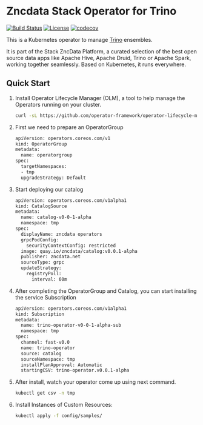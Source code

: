 # Zncdata Stack Operator for Trino

[![Build Status](https://travis-ci.org/zncdata/trino-operator.svg?branch=main)](https://travis-ci.org/zncdata/trino-operator)
[![License](https://img.shields.io/badge/license-Apache--2.0-blue.svg)](http://www.apache.org/licenses/LICENSE-2.0)
[![codecov](https://codecov.io/gh/zncdata/trino-operator/branch/main/graph/badge.svg)](https://codecov.io/gh/zncdata/trino-operator)

This is a Kubernetes operator to manage [Trino](https://trino.io/) ensembles.

It is part of the Stack ZncData Platform,
a curated selection of the best open source data apps like Apache Hive, Apache Druid, Trino or Apache Spark,
working together seamlessly. Based on Kubernetes, it runs everywhere.

## Quick Start

1. Install Operator Lifecycle Manager (OLM), a tool to help manage the Operators running on your cluster.

    ```bash
    curl -sL https://github.com/operator-framework/operator-lifecycle-manager/releases/download/v0.26.0/install.sh | bash -s v0.26.0
    ```

2. First we need to prepare an OperatorGroup

    ```bash
    apiVersion: operators.coreos.com/v1
    kind: OperatorGroup
    metadata:
      name: operatorgroup
    spec:
      targetNamespaces:
      - tmp
      upgradeStrategy: Default
    ```

3. Start deploying our catalog

    ```bash
    apiVersion: operators.coreos.com/v1alpha1
    kind: CatalogSource
    metadata:
      name: catalog-v0-0-1-alpha
      namespace: tmp
    spec:
      displayName: zncdata operators
      grpcPodConfig:
        securityContextConfig: restricted
      image: quay.io/zncdata/catalog:v0.0.1-alpha
      publisher: zncdata.net
      sourceType: grpc
      updateStrategy:
        registryPoll:
          interval: 60m
    ```

4. After completing the OperatorGroup and Catalog, you can start installing the service Subscription

    ```bash
    apiVersion: operators.coreos.com/v1alpha1
    kind: Subscription
    metadata:
      name: trino-operator-v0-0-1-alpha-sub
      namespace: tmp
    spec:
      channel: fast-v0.0
      name: trino-operator
      source: catalog
      sourceNamespace: tmp
      installPlanApproval: Automatic
      startingCSV: trino-operator.v0.0.1-alpha
    ```

5. After install, watch your operator come up using next command.

    ```bash
    kubectl get csv -n tmp
    ```

6. Install Instances of Custom Resources:

    ```sh
    kubectl apply -f config/samples/
    ```
